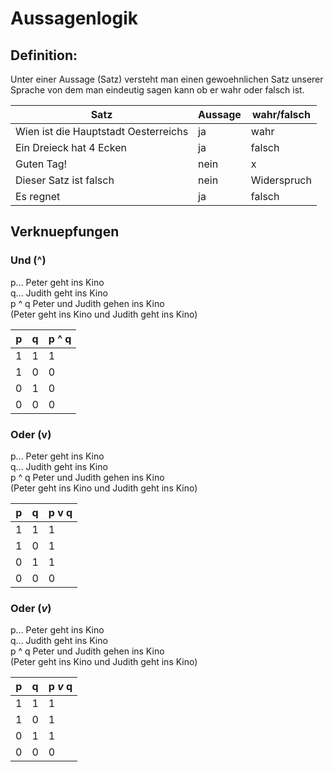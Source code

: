 # Aussagenlogik

## Definition:

Unter einer Aussage (Satz) versteht man einen gewoehnlichen Satz unserer Sprache
von dem man eindeutig sagen kann ob er wahr oder falsch ist.

| Satz | Aussage | wahr/falsch|
|---|---|---|
|Wien ist die Hauptstadt Oesterreichs| ja | wahr |
| Ein Dreieck hat 4 Ecken | ja | falsch |
| Guten Tag! | nein | x |
| Dieser Satz ist falsch | nein | Widerspruch |
| Es regnet | ja | falsch |

## Verknuepfungen 

### Und (^)

p... Peter geht ins Kino  
q... Judith geht ins Kino  
p ^ q Peter und Judith gehen ins Kino  
  (Peter geht ins Kino und Judith geht ins Kino)


| p | q | p ^ q |
|---|---|---|
| 1 | 1 | 1 |
| 1 | 0 | 0 |
| 0 | 1 | 0 |
| 0 | 0 | 0 |

### Oder (v)

p... Peter geht ins Kino  
q... Judith geht ins Kino  
p ^ q Peter und Judith gehen ins Kino  
  (Peter geht ins Kino und Judith geht ins Kino)


| p | q | p v q |
|---|---|---|
| 1 | 1 | 1 |
| 1 | 0 | 1 |
| 0 | 1 | 1 |
| 0 | 0 | 0 |

### Oder (_v_)

p... Peter geht ins Kino  
q... Judith geht ins Kino  
p ^ q Peter und Judith gehen ins Kino  
  (Peter geht ins Kino und Judith geht ins Kino)


| p | q | p _v_ q |
|---|---|---|
| 1 | 1 | 1 |
| 1 | 0 | 1 |
| 0 | 1 | 1 |
| 0 | 0 | 0 |
